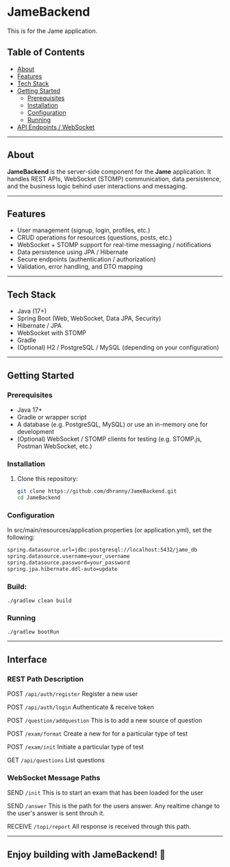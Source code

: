 # JameBackend

This is  for the Jame application.

## Table of Contents

- [About](#about)  
- [Features](#features)  
- [Tech Stack](#tech-stack)  
- [Getting Started](#getting-started)  
  - [Prerequisites](#prerequisites)  
  - [Installation](#installation)  
  - [Configuration](#configuration)  
  - [Running](#running)  
- [API Endpoints / WebSocket](#interface)  


---

## About

**JameBackend** is the server-side component for the **Jame** application. It handles REST APIs, WebSocket (STOMP) communication, data persistence, and the business logic behind user interactions and messaging.

---

## Features

- User management (signup, login, profiles, etc.)  
- CRUD operations for resources (questions, posts, etc.)  
- WebSocket + STOMP support for real-time messaging / notifications  
- Data persistence using JPA / Hibernate  
- Secure endpoints (authentication / authorization)  
- Validation, error handling, and DTO mapping  

---

## Tech Stack

- Java (17+)  
- Spring Boot (Web, WebSocket, Data JPA, Security)  
- Hibernate / JPA  
- WebSocket with STOMP  
- Gradle  
- (Optional) H2 / PostgreSQL / MySQL (depending on your configuration)  

---

## Getting Started

### Prerequisites

- Java 17+  
- Gradle or wrapper script  
- A database (e.g. PostgreSQL, MySQL) or use an in-memory one for development  
- (Optional) WebSocket / STOMP clients for testing (e.g. STOMP.js, Postman WebSocket, etc.)

### Installation

1. Clone this repository:

   ```bash
   git clone https://github.com/dhranny/JameBackend.git
   cd JameBackend

### Configuration

In src/main/resources/application.properties (or application.yml), set the following:

   ```bash
   spring.datasource.url=jdbc:postgresql://localhost:5432/jame_db
   spring.datasource.username=your_username
   spring.datasource.password=your_password
   spring.jpa.hibernate.ddl-auto=update
  ```

### Build:

`./gradlew clean build`

### Running
`./gradlew bootRun`

---
## Interface

### REST	Path	Description
POST	 `/api/auth/register`	Register a new user

POST	`/api/auth/login`	Authenticate & receive token

POST  `/question/addquestion` This is to add a new source of question

POST  `/exam/format` Create a new for for a particular type of test

POST `/exam/init` Initiate a particular type of test

GET	`/api/questions`	List questions

### WebSocket Message Paths

SEND `/init` This is to start an exam that has been loaded for the user

SEND `/answer` This is the path for the users answer. Any realtime change to the
user's answer is sent throuh it.

RECEIVE `/topi/report` All response is received through this path.

---
## Enjoy building with JameBackend! 🎉
